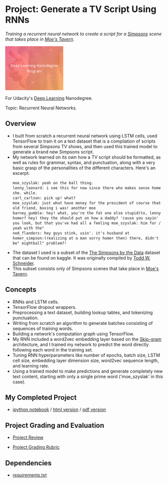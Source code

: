 # Project: Generate a TV Script Using RNNs
*Training a recurrent neural network to create a script for a [Simpsons](https://en.wikipedia.org/wiki/The_Simpsons) scene that takes place in [Moe's Tavern](https://simpsonswiki.com/wiki/Moe's_Tavern).*

<img src="https://github.com/jamesdellinger/deep_learning_nanodegree_tv_script_generation_project/blob/master/dlndlogo.png" height="140">

For Udacity's [Deep Learning](https://www.udacity.com/course/deep-learning-nanodegree--nd101) Nanodegree.

Topic: Recurrent Neural Networks.

## Overview
* I built from scratch a recurrent neural network using LSTM cells, used TensorFlow to train it on a text dataset that is a compilation of scripts from several Simpsons TV shows, and then used this trained model to generate a brand new Simpsons script.
* My network learned on its own how a TV script should be formatted, as well as rules for grammar, syntax, and punctuation, along with a very basic grasp of the personalities of the different characters. Here's an excerpt:
  ```
  moe_szyslak: yeah on the ball thing.
  lenny_leonard: i see this for now since there who makes sense home she. while.
  carl_carlson: pick up! what?
  moe_szyslak: just what have money for the president of course that old friend, boxing i was! another moe
  barney_gumble: hey! what, you're the fat one else stupid(to, lenny homer? hey) they the should put on how a daddy? 'cause you sayin' you look, but that you've had all a feeling moe_szyslak: him for / yeah with the"
  ned_flanders: hey guys stink, usin'. it's husband at
  homer_simpson:(realizing at a man sorry homer then) there, didn't be" eightball" problem?!
  ```
* The dataset I used is a subset of the [The Simpsons by the Data](https://www.kaggle.com/wcukierski/the-simpsons-by-the-data) dataset that can be found on kaggle. It was originally compiled by [Todd W. Schneider](http://toddwschneider.com/posts/the-simpsons-by-the-data/).
* This subset consists only of Simpsons scenes that take place in [Moe's Tavern](https://simpsonswiki.com/wiki/Moe's_Tavern).

## Concepts
* RNNs and LSTM cells.
* TensorFlow dropout wrappers.
* Preprocessing a text dataset, building lookup tables, and tokenizing punctuation.
* Writing from scratch an algorithm to generate batches consisting of sequences of training words.
* Building a network's computation graph using TensorFlow.
* My RNN included a word2vec embedding layer based on the [Skip-gram](http://mccormickml.com/2016/04/19/word2vec-tutorial-the-skip-gram-model/) architecture, and I trained my network to predict the word directly following each word in the training set.
* Tuning RNN hyperparameters like number of epochs, batch size, LSTM cell size, embedding layer dimension size, word2vec sequence length, and learning rate.
* Using a trained model to make predictions and generate completely new text content, starting with only a single prime word ('moe_szyslak' in this case).

## My Completed Project
* [ipython notebook](https://github.com/jamesdellinger/deep_learning_nanodegree_tv_script_generation_project/blob/master/dlnd_tv_script_generation.ipynb) / [html version](http://htmlpreview.github.com/?https://github.com/jamesdellinger/deep_learning_nanodegree_tv_script_generation_project/blob/master/dlnd_tv_script_generation.html) / [pdf version](https://github.com/jamesdellinger/deep_learning_nanodegree_tv_script_generation_project/blob/master/dlnd_tv_script_generation.pdf)

## Project Grading and Evaluation
* [Project Review](https://github.com/jamesdellinger/deep_learning_nanodegree_tv_script_generation_project/blob/master/tv_script_generation_project_review.pdf)

* [Project Grading Rubric](https://github.com/jamesdellinger/deep_learning_nanodegree_tv_script_generation_project/blob/master/tv_script_generation_project_grading_rubric.pdf)

## Dependencies
* [requirements.txt](https://github.com/jamesdellinger/deep_learning_nanodegree_tv_script_generation_project/blob/master/requirements.txt)
